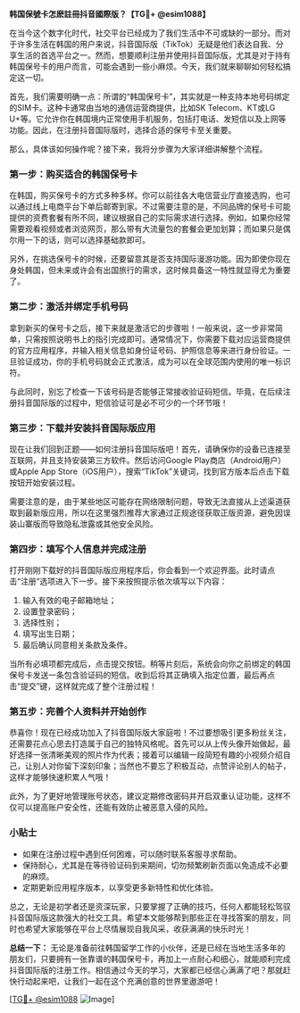 **韩国保號卡怎麽註冊抖音國際版？【TG💪+ @esim1088】**

在当今这个数字化时代，社交平台已经成为了我们生活中不可或缺的一部分。而对于许多生活在韩国的用户来说，抖音国际版（TikTok）无疑是他们表达自我、分享生活的首选平台之一。然而，想要顺利注册并使用抖音国际版，尤其是对于持有韩国保号卡的用户而言，可能会遇到一些小麻烦。今天，我们就来聊聊如何轻松搞定这一切。

首先，我们需要明确一点：所谓的“韩国保号卡”，其实就是一种支持本地号码绑定的SIM卡。这种卡通常由当地的通信运营商提供，比如SK Telecom、KT或LG U+等。它允许你在韩国境内正常使用手机服务，包括打电话、发短信以及上网等功能。因此，在注册抖音国际版时，选择合适的保号卡至关重要。

那么，具体该如何操作呢？接下来，我将分步骤为大家详细讲解整个流程。

### 第一步：购买适合的韩国保号卡

在韩国，购买保号卡的方式多种多样。你可以前往各大电信营业厅直接选购，也可以通过线上电商平台下单后邮寄到家。不过需要注意的是，不同品牌的保号卡可能提供的资费套餐有所不同，建议根据自己的实际需求进行选择。例如，如果你经常需要观看视频或者浏览网页，那么带有大流量包的套餐会更加划算；而如果只是偶尔用一下的话，则可以选择基础款即可。

另外，在挑选保号卡的时候，还要留意其是否支持国际漫游功能。因为即使你现在身处韩国，但未来或许会有出国旅行的需求，这时候具备这一特性就显得尤为重要了。

### 第二步：激活并绑定手机号码

拿到新买的保号卡之后，接下来就是激活它的步骤啦！一般来说，这一步非常简单，只需按照说明书上的指引完成即可。通常情况下，你需要下载对应运营商提供的官方应用程序，并输入相关信息如身份证号码、护照信息等来进行身份验证。一旦验证成功，你的手机号码就会正式激活，成为可以在全球范围内使用的唯一标识符。

与此同时，别忘了检查一下该号码是否能够正常接收验证码短信。毕竟，在后续注册抖音国际版的过程中，短信验证可是必不可少的一个环节哦！

### 第三步：下载并安装抖音国际版应用

现在让我们回到正题——如何注册抖音国际版吧！首先，请确保你的设备已连接至互联网，并且支持安装第三方软件。然后访问Google Play商店（Android用户）或Apple App Store（iOS用户），搜索“TikTok”关键词，找到官方版本后点击下载按钮开始安装过程。

需要注意的是，由于某些地区可能存在网络限制问题，导致无法直接从上述渠道获取到最新版应用，所以在这里强烈推荐大家通过正规途径获取正版资源，避免因误装山寨版而导致隐私泄露或其他安全风险。

### 第四步：填写个人信息并完成注册

打开刚刚下载好的抖音国际版应用程序后，你会看到一个欢迎界面。此时请点击“注册”选项进入下一步。接下来按照提示依次填写以下内容：

1. 输入有效的电子邮箱地址；
2. 设置登录密码；
3. 选择性别；
4. 填写出生日期；
5. 最后确认同意相关条款及条件。

当所有必填项都完成后，点击提交按钮。稍等片刻后，系统会向你之前绑定的韩国保号卡发送一条包含验证码的短信。收到后将其正确填入指定位置，最后再点击“提交”键，这样就完成了整个注册过程！

### 第五步：完善个人资料并开始创作

恭喜你！现在已经成功加入了抖音国际版大家庭啦！不过要想吸引更多粉丝关注，还需要花点心思去打造属于自己的独特风格呢。首先可以从上传头像开始做起，最好选择一张清晰美观的照片作为代表；接着可以编辑一段简短有趣的小视频介绍自己，让别人对你留下深刻印象；当然也不要忘了积极互动，点赞评论别人的帖子，这样才能够快速积累人气哦！

此外，为了更好地管理账号状态，建议定期修改密码并开启双重认证功能，这样不仅可以提高账户安全性，还能有效防止被恶意入侵的风险。

### 小贴士

- 如果在注册过程中遇到任何困难，可以随时联系客服寻求帮助。
- 保持耐心，尤其是在等待验证码到来期间，切勿频繁刷新页面以免造成不必要的麻烦。
- 定期更新应用程序版本，以享受更多新特性和优化体验。

总之，无论是初学者还是资深玩家，只要掌握了正确的技巧，任何人都能轻松驾驭抖音国际版这款强大的社交工具。希望本文能够帮到那些正在寻找答案的朋友，同时也希望大家能够在平台上尽情展现自我风采，收获满满的快乐时光！

**总结一下：** 无论是准备前往韩国留学工作的小伙伴，还是已经在当地生活多年的朋友们，只要拥有一张靠谱的韩国保号卡，再加上一点耐心和细心，就能顺利完成抖音国际版的注册工作。相信通过今天的学习，大家都已经信心满满了吧？那就赶快行动起来吧，让我们一起在这个充满创意的世界里遨游吧！

[[TG💪+ @esim1088](https://t.me/s/esim1088) ![Image](https://i.postimg.cc/4NQfJmqS/Snipaste-2025-05-13-00-14-12.png)]